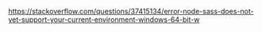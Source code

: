 
https://stackoverflow.com/questions/37415134/error-node-sass-does-not-yet-support-your-current-environment-windows-64-bit-w
